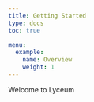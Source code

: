 ```yaml
---
title: Getting Started
type: docs
toc: true

menu:
  example:
    name: Overview
    weight: 1
---
```


Welcome to Lyceum
